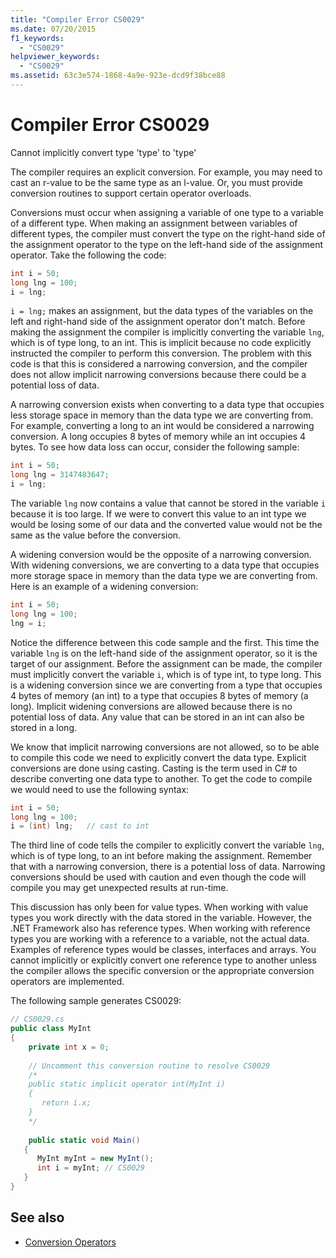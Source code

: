 ```yaml
---
title: "Compiler Error CS0029"
ms.date: 07/20/2015
f1_keywords: 
  - "CS0029"
helpviewer_keywords: 
  - "CS0029"
ms.assetid: 63c3e574-1868-4a9e-923e-dcd9f38bce88
---
```

# Compiler Error CS0029

Cannot implicitly convert type 'type' to 'type'  
  
 The compiler requires an explicit conversion. For example, you may need to cast an r-value to be the same type as an l-value. Or, you must provide conversion routines to support certain operator overloads.  
  
 Conversions must occur when assigning a variable of one type to a variable of a different type. When making an assignment between variables of different types, the compiler must convert the type on the right-hand side of the assignment operator to the type on the left-hand side of the assignment operator. Take the following the code:  

```csharp
int i = 50;  
long lng = 100;  
i = lng;  
```

 `i = lng;` makes an assignment, but the data types of the variables on the left and right-hand side of the assignment operator don't match. Before making the assignment the compiler is implicitly converting the variable `lng`, which is of type long, to an int. This is implicit because no code explicitly instructed the compiler to perform this conversion. The problem with this code is that this is considered a narrowing conversion, and the compiler does not allow implicit narrowing conversions because there could be a potential loss of data.  
  
 A narrowing conversion exists when converting to a data type that occupies less storage space in memory than the data type we are converting from. For example, converting a long to an int would be considered a narrowing conversion. A long occupies 8 bytes of memory while an int occupies 4 bytes. To see how data loss can occur, consider the following sample:  

```csharp
int i = 50;  
long lng = 3147483647;  
i = lng;  
```

 The variable `lng` now contains a value that cannot be stored in the variable `i` because it is too large. If we were to convert this value to an int type we would be losing some of our data and the converted value would not be the same as the value before the conversion.  
  
 A widening conversion would be the opposite of a narrowing conversion. With widening conversions, we are converting to a data type that occupies more storage space in memory than the data type we are converting from. Here is an example of a widening conversion:  

```csharp
int i = 50;  
long lng = 100;  
lng = i;  
```

 Notice the difference between this code sample and the first. This time the variable `lng` is on the left-hand side of the assignment operator, so it is the target of our assignment. Before the assignment can be made, the compiler must implicitly convert the variable `i`, which is of type int, to type long. This is a widening conversion since we are converting from a type that occupies 4 bytes of memory (an int) to a type that occupies 8 bytes of memory (a long). Implicit widening conversions are allowed because there is no potential loss of data. Any value that can be stored in an int can also be stored in a long.  
  
 We know that implicit narrowing conversions are not allowed, so to be able to compile this code we need to explicitly convert the data type. Explicit conversions are done using casting. Casting is the term used in C# to describe converting one data type to another. To get the code to compile we would need to use the following syntax:  

```csharp
int i = 50;  
long lng = 100;  
i = (int) lng;   // cast to int  
```

 The third line of code tells the compiler to explicitly convert the variable `lng`, which is of type long, to an int before making the assignment. Remember that with a narrowing conversion, there is a potential loss of data. Narrowing conversions should be used with caution and even though the code will compile you may get unexpected results at run-time.  
  
 This discussion has only been for value types. When working with value types you work directly with the data stored in the variable. However, the .NET Framework also has reference types. When working with reference types you are working with a reference to a variable, not the actual data. Examples of reference types would be classes, interfaces and arrays. You cannot implicitly or explicitly convert one reference type to another unless the compiler allows the specific conversion or the appropriate conversion operators are implemented.  
  
 The following sample generates CS0029:  

```csharp
// CS0029.cs  
public class MyInt  
{  
    private int x = 0;
  
    // Uncomment this conversion routine to resolve CS0029  
    /*  
    public static implicit operator int(MyInt i)  
    {  
       return i.x;  
    }  
    */  
  
    public static void Main()  
   {  
      MyInt myInt = new MyInt();  
      int i = myInt; // CS0029  
   }  
}  
```

## See also

- [Conversion Operators](../../../csharp/programming-guide/statements-expressions-operators/conversion-operators.md)
